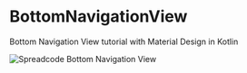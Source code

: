 # BottomNavigationView
Bottom Navigation View tutorial with Material Design in Kotlin

![Spreadcode Bottom Navigation View](https://user-images.githubusercontent.com/2659353/77847138-68011f00-71d8-11ea-85a6-677f3e77e9b8.png)

